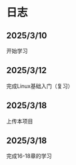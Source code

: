 日志  
====

## 2025/3/10  
开始学习  
## 2025/3/12  
完成Linux基础入门（复习）  
## 2025/3/18  
上传本项目  
## 2025/3/18
完成16-18章的学习
